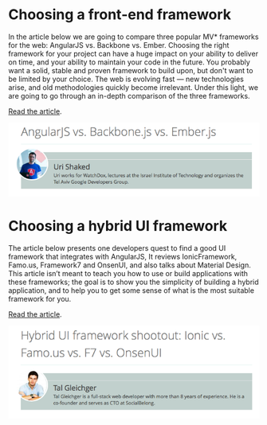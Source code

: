 <!--
{
"name" : "frameworks",
"version" : "0.0.1",
"title" : "Frameworks",
"description" : "How to choose a front-end framework and a hybrid UI framework.",
"freshnessDate" : 2014-06-01,
"license" : "All Rights Reserved"
}
-->

<!-- @section -->

# Choosing a front-end framework

In the article below we are going to compare three popular MV* frameworks for the web: AngularJS vs. Backbone vs. Ember. Choosing the right framework for your project can have a huge impact on your ability to deliver on time, and your ability to maintain your code in the future. You probably want a solid, stable and proven framework to build upon, but don't want to be limited by your choice. The web is evolving fast — new technologies arise, and old methodologies quickly become irrelevant. Under this light, we are going to go through an in-depth comparison of the three frameworks.

[Read the article](https://www.airpair.com/js/javascript-framework-comparison).

[![AngularJS vs. Backbone.js vs. Ember.js](https://raw.githubusercontent.com/outlearn-content/advanced-js/master/assets/urishaked-angular-backbone-ember.png)](https://www.airpair.com/js/javascript-framework-comparison)

 <!-- @task, "hasDeliverable" : true, "text" : "Read the article about Angular, Backbone, and Ember, and write a short summary of which points in the article matter most to you. Submit your summary here."-->


<!-- @section -->

# Choosing a hybrid UI framework

The article below presents one developers quest to find a good UI framework that integrates with AngularJS, It reviews IonicFramework, Famo.us, Framework7 and OnsenUI, and also talks about Material Design. This article isn’t meant to teach you how to use or build applications with these frameworks; the goal is to show you the simplicity of building a hybrid application, and to help you to get some sense of what is the most suitable framework for you.

[Read the article](https://www.airpair.com/ionic-framework/posts/hybrid-apps-ionic-famous-f7-onsen).

[![Hybrid UI framework shootout: Ionic vs. Famo.us vs. F7 vs. OnsenUI](https://raw.githubusercontent.com/outlearn-content/advanced-js/master/assets/talgleichger-ionic-famo-f7-onsenui.png)](https://www.airpair.com/ionic-framework/posts/hybrid-apps-ionic-famous-f7-onsen)

 <!-- @task, "hasDeliverable" : true, "text" : "Read the article about Ionic, Famo.us, F7, and OnsenUI, and write a short summary of which points in the article matter most to you. Submit your summary here."-->
